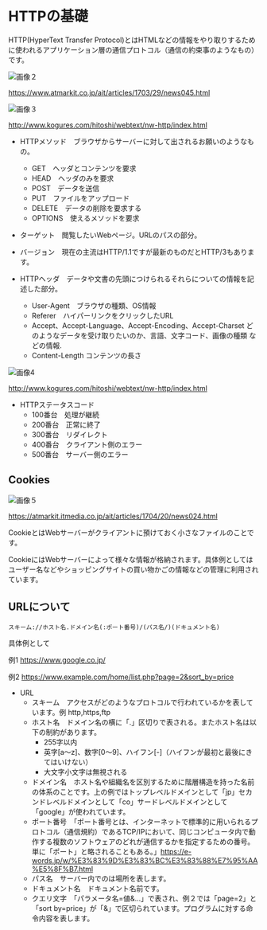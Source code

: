 # HTTPの基礎

HTTP(HyperText Transfer Protocol)とはHTMLなどの情報をやり取りするために使われるアプリケーション層の通信プロトコル（通信の約束事のようなもの）です。

![画像２](https://image.itmedia.co.jp/ait/articles/1703/29/wi-httpfig01.png)

<https://www.atmarkit.co.jp/ait/articles/1703/29/news045.html>

![画像３](http://www.kogures.com/hitoshi/webtext/nw-http/request.gif)

<http://www.kogures.com/hitoshi/webtext/nw-http/index.html>

- HTTPメソッド　ブラウザからサーバーに対して出されるお願いのようなもの。
  - GET　ヘッダとコンテンツを要求
  - HEAD　ヘッダのみを要求
  - POST　データを送信
  - PUT　ファイルをアップロード
  - DELETE　データの削除を要求する
  - OPTIONS　使えるメソッドを要求

- ターゲット　閲覧したいWebページ。URLのパスの部分。

- バージョン　現在の主流はHTTP/1.1ですが最新のものだとHTTP/3もあります。
  
- HTTPヘッダ　データや文書の先頭につけられるそれらについての情報を記述した部分。
  - User-Agent　ブラウザの種類、OS情報
  - Referer　ハイパーリンクをクリックしたURL
  - Accept、Accept-Language、Accept-Encoding、Accept-Charset  どのようなデータを受け取りたいのか、言語、文字コード、画像の種類 などの情報.
  - Content-Length  コンテンツの長さ

![画像4](http://www.kogures.com/hitoshi/webtext/nw-http/response.gif)

<http://www.kogures.com/hitoshi/webtext/nw-http/index.html>

- HTTPステータスコード
  - 100番台　処理が継続
  - 200番台　正常に終了
  - 300番台　リダイレクト
  - 400番台　クライアント側のエラー
  - 500番台　サーバー側のエラー

## Cookies

![画像５](https://image.itmedia.co.jp/ait/articles/1704/20/l_wi-cookiefig01.png)

<https://atmarkit.itmedia.co.jp/ait/articles/1704/20/news024.html>

CookieとはWebサーバーがクライアントに預けておく小さなファイルのことです。

CookieにはWebサーバーによって様々な情報が格納されます。具体例としてはユーザー名などやショッピングサイトの買い物かごの情報などの管理に利用されています。

## URLについて

```
スキーム://ホスト名.ドメイン名(:ポート番号)/(パス名/)(ドキュメント名)
```

具体例として

例1 <https://www.google.co.jp/>

例2 <https://www.example.com/home/list.php?page=2&sort_by=price>

- URL
  - スキーム　アクセスがどのようなプロトコルで行われているかを表しています。例 http,https,ftp
  - ホスト名　ドメイン名の横に「.」区切りで表される。またホスト名は以下の制約があります。
    - 255字以内
    - 英字[a～z]、数字[0～9]、ハイフン[-]（ハイフンが最初と最後にきてはいけない）
    - 大文字小文字は無視される
  - ドメイン名　ホスト名や組織名を区別するために階層構造を持った名前の体系のことです。上の例ではトップレベルドメインとして「jp」セカンドレベルドメインとして「co」サードレベルドメインとして「google」が使われています。
  - ポート番号　「ポート番号とは、インターネットで標準的に用いられるプロトコル（通信規約）であるTCP/IPにおいて、同じコンピュータ内で動作する複数のソフトウェアのどれが通信するかを指定するための番号。単に「ポート」と略されることもある。」<https://e-words.jp/w/%E3%83%9D%E3%83%BC%E3%83%88%E7%95%AA%E5%8F%B7.html>
  - パス名　サーバー内でのは場所を表します。
  - ドキュメント名　ドキュメント名前です。
  - クエリ文字　「パラメータ名=値&…」で表され、例２では「page=2」と「sort by=price」が「&」で区切られています。プログラムに対する命令内容を表します。
